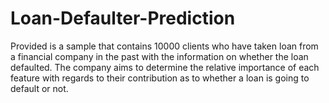 # Loan-Defaulter-Prediction
Provided is a sample that contains 10000 clients who have taken loan from a financial company in the past with the information on whether the loan defaulted. The company aims to determine the relative importance of each feature with regards to their contribution as to whether a loan is going to default or not.
